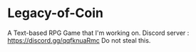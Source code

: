 # Legacy-of-Coin
A Text-based RPG Game that I'm working on.
Discord server : https://discord.gg/qqfknuaRmc
Do not steal this.
